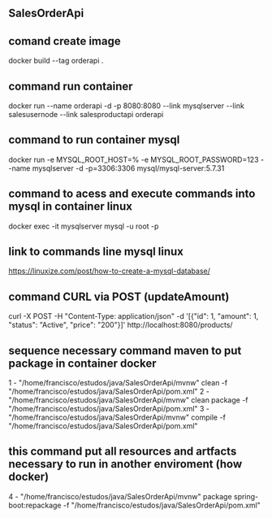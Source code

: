 ## SalesOrderApi

## comand create image
docker build --tag orderapi .

## command run container
docker run --name orderapi -d -p 8080:8080 --link mysqlserver --link salesusernode --link salesproductapi orderapi

## command to run container mysql
docker run -e MYSQL_ROOT_HOST=% -e MYSQL_ROOT_PASSWORD=123 --name mysqlserver -d -p=3306:3306 mysql/mysql-server:5.7.31


## command to acess and execute commands into mysql in container linux
docker exec -it mysqlserver mysql -u root -p

## link to commands line mysql linux
https://linuxize.com/post/how-to-create-a-mysql-database/

## command CURL via POST (updateAmount)
curl -X POST -H "Content-Type: application/json" -d '[{"id": 1, "amount": 1, "status": "Active", "price": "200"}]' http://localhost:8080/products/


## sequence necessary command maven to put package in container docker
1  -  "/home/francisco/estudos/java/SalesOrderApi/mvnw" clean -f "/home/francisco/estudos/java/SalesOrderApi/pom.xml"
2  -  "/home/francisco/estudos/java/SalesOrderApi/mvnw" clean package  -f "/home/francisco/estudos/java/SalesOrderApi/pom.xml"
3  -  "/home/francisco/estudos/java/SalesOrderApi/mvnw" compile -f "/home/francisco/estudos/java/SalesOrderApi/pom.xml"

## this command put all resources and artfacts necessary to run in another enviroment (how docker)
4  -  "/home/francisco/estudos/java/SalesOrderApi/mvnw" package spring-boot:repackage -f "/home/francisco/estudos/java/SalesOrderApi/pom.xml"






